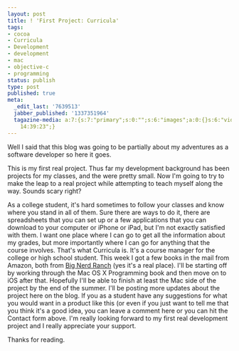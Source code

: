 ```yaml
---
layout: post
title: ! 'First Project: Curricula'
tags:
- cocoa
- Curricula
- Development
- development
- mac
- objective-c
- programming
status: publish
type: post
published: true
meta:
  _edit_last: '7639513'
  jabber_published: '1337351964'
  tagazine-media: a:7:{s:7:"primary";s:0:"";s:6:"images";a:0:{}s:6:"videos";a:0:{}s:11:"image_count";s:1:"0";s:6:"author";s:7:"7639513";s:7:"blog_id";s:8:"36130392";s:9:"mod_stamp";s:19:"2012-05-18
    14:39:23";}
---
```

Well I said that this blog was going to be partially about my adventures as a software developer so here it goes.

This is my first real project. Thus far my development background has been projects for my classes, and the were pretty small. Now I'm going to try to make the leap to a real project while attempting to teach myself along the way. Sounds scary right?

As a college student, it's hard sometimes to follow your classes and know where you stand in all of them. Sure there are ways to do it, there are spreadsheets that you can set up or a few applications that you can download to your computer or iPhone or iPad, but I'm not exactly satisfied with them. I want one place where I can go to get all the information about my grades, but more importantly where I can go for anything that the course involves. That's what Curricula is. It's a course manager for the college or high school student. This week I got a few books in the mail from Amazon, both from <a href="http://www.bignerdranch.com" target="_blank">Big Nerd Ranch</a> (yes it's a real place). I'll be starting off by working through the Mac OS X Programming book and then move on to iOS after that. Hopefully I'll be able to finish at least the Mac side of the project by the end of the summer. I'll be posting more updates about the project here on the blog. If you as a student have any suggestions for what you would want in a product like this (or even if you just want to tell me that you think it's a good idea, you can leave a comment here or you can hit the Contact form above. I'm really looking forward to my first real development project and I really appreciate your support.

Thanks for reading.
